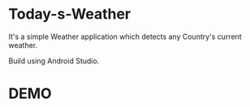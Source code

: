 # Today-s-Weather 
It's a simple Weather application which detects any Country's current weather. 


Build using Android Studio.

# DEMO

